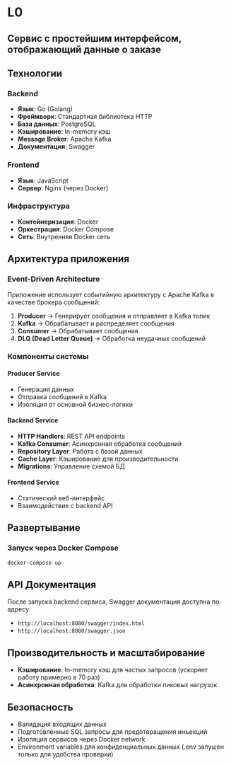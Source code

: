 # L0

## Сервис с простейшим интерфейсом, отображающий данные о заказе

## Технологии

### Backend
- **Язык**: Go (Golang)
- **Фреймворк**: Стандартная библиотека HTTP
- **База данных**: PostgreSQL
- **Кэширование**: In-memory кэш
- **Message Broker**: Apache Kafka
- **Документация**: Swagger

### Frontend
- **Язык**: JavaScript
- **Сервер**: Nginx (через Docker)

### Инфраструктура
- **Контейнеризация**: Docker
- **Оркестрация**: Docker Compose
- **Сеть**: Внутренняя Docker сеть

## Архитектура приложения

### Event-Driven Architecture
Приложение использует событийную архитектуру с Apache Kafka в качестве брокера сообщений:

1. **Producer** → Генерирует сообщения и отправляет в Kafka топик
2. **Kafka** → Обрабатывает и распределяет сообщения
3. **Consumer** → Обрабатывает сообщения
4. **DLQ (Dead Letter Queue)** → Обработка неудачных сообщений

### Компоненты системы

#### Producer Service
- Генерация данных
- Отправка сообщений в Kafka
- Изоляция от основной бизнес-логики

#### Backend Service
- **HTTP Handlers**: REST API endpoints
- **Kafka Consumer**: Асинхронная обработка сообщений
- **Repository Layer**: Работа с базой данных
- **Cache Layer**: Кэширование для производительности
- **Migrations**: Управление схемой БД

#### Frontend Service
- Статический веб-интерфейс
- Взаимодействие с backend API

## Развертывание

### Запуск через Docker Compose

```bash
docker-compose up
```
## API Документация

После запуска backend сервиса, Swagger документация доступна по адресу:
- `http://localhost:8080/swagger/index.html`
- `http://localhost:8080/swagger.json`

## Производительность и масштабирование

- **Кэширование**: In-memory кэш для частых запросов (ускоряет работу примерно в 70 раз)
- **Асинхронная обработка**: Kafka для обработки пиковых нагрузок

## Безопасность

- Валидация входящих данных
- Подготовленные SQL запросы для предотвращения инъекций
- Изоляция сервисов через Docker network
- Environment variables для конфиденциальных данных (.env запушен только для удобства проверки)



